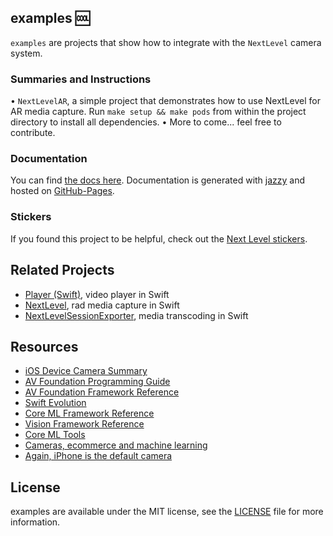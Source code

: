 ## examples 🆒

`examples` are projects that show how to integrate with the `NextLevel` camera system.

### Summaries and Instructions 

• `NextLevelAR`, a simple project that demonstrates how to use NextLevel for AR media capture. Run `make setup && make pods` from within the project directory to install all dependencies.
• More to come... feel free to contribute.

### Documentation

You can find [the docs here](https://nextlevel.github.io/NextLevel). Documentation is generated with [jazzy](https://github.com/realm/jazzy) and hosted on [GitHub-Pages](https://pages.github.com).

### Stickers

If you found this project to be helpful, check out the [Next Level stickers](https://www.stickermule.com/en/user/1070732101/stickers).

## Related Projects

- [Player (Swift)](https://github.com/piemonte/player), video player in Swift
- [NextLevel](https://github.com/NextLevel/NextLevel), rad media capture in Swift
- [NextLevelSessionExporter](https://github.com/NextLevel/NextLevelSessionExporter), media transcoding in Swift

## Resources

* [iOS Device Camera Summary](https://developer.apple.com/library/prerelease/content/documentation/DeviceInformation/Reference/iOSDeviceCompatibility/Cameras/Cameras.html)
* [AV Foundation Programming Guide](https://developer.apple.com/library/ios/documentation/AudioVideo/Conceptual/AVFoundationPG/Articles/00_Introduction.html)
* [AV Foundation Framework Reference](https://developer.apple.com/library/ios/documentation/AVFoundation/Reference/AVFoundationFramework/)
* [Swift Evolution](https://github.com/apple/swift-evolution)
* [Core ML Framework Reference](https://developer.apple.com/documentation/coreml)
* [Vision Framework Reference](https://developer.apple.com/documentation/vision)
* [Core ML Tools](https://apple.github.io/coremltools/)
* [Cameras, ecommerce and machine learning](http://ben-evans.com/benedictevans/2016/11/20/ku6omictaredoge4cao9cytspbz4jt)
* [Again, iPhone is the default camera](http://om.co/2016/12/07/again-iphone-is-the-default-camera/)

## License

examples are available under the MIT license, see the [LICENSE](https://github.com/NextLevel/examples/blob/master/LICENSE) file for more information.
